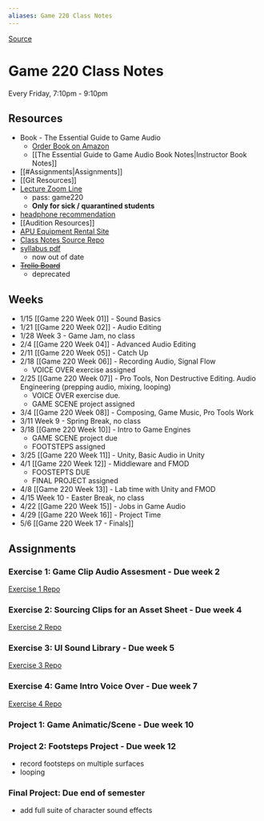 ```yaml
---
aliases: Game 220 Class Notes
---
```

[Source](https://github.com/nharsch/Game-220)

# Game 220 Class Notes
Every Friday, 7:10pm - 9:10pm

## Resources
- Book - The Essential Guide to Game Audio
	- [Order Book on Amazon](https://www.amazon.com/Essential-Guide-Game-Audio-Practice/dp/041570670X/ref=sr_1_1?crid=3IGE5UH8X6O3G&keywords=the+essential+guide+to+game+audio&qid=1642484714&sprefix=the+essential+guide+to+game+aud%2Caps%2C199&sr=8-1)
	- [[The Essential Guide to Game Audio Book Notes|Instructor Book Notes]]
- [[#Assignments|Assignments]]
- [[Git Resources]]
- [Lecture Zoom Line](https://zoom.us/j/97631235561?pwd=YlBxaWdVNEN3Z25Mek8wZ3FUY2N3QT09)
	- pass: game220
	- **Only for sick / quarantined students**
- [headphone recommendation](https://www.amazon.com/Audio-Technica-ATH-M20x-Professional-Monitor-Headphones/dp/B00HVLUR18/ref=sr_1_4?crid=2C2M7AJUMIX7&keywords=audio+technica&qid=1642132525&sprefix=audio+technica%2Caps%2C312&sr=8-4)
- [[Audition Resources]]
- [APU Equipment Rental Site](https://www.apu.edu/vpa/cinematicarts/equipmentfacilities)
- [Class Notes Source Repo](https://github.com/nharsch/Game-220)
- [syllabus pdf](https://drive.google.com/file/d/186sxK5CyzCnww-TBSRLQmuPVBCH8z6cg/view?usp=sharing)
	- now out of date
- ~~[Trello Board](https://trello.com/b/bg0gDxFM/game-220-20)~~
	- deprecated

## Weeks
- 1/15 [[Game 220 Week 01]] - Sound Basics
- 1/21 [[Game 220 Week 02]] - Audio Editing
- 1/28 Week 3 - Game Jam, no class
- 2/4 [[Game 220 Week 04]] - Advanced Audio Editing
- 2/11 [[Game 220 Week 05]] - Catch Up
- 2/18 [[Game 220 Week 06]] - Recording Audio, Signal Flow
	- VOICE OVER exercise assigned
- 2/25 [[Game 220 Week 07]] - Pro Tools, Non Destructive Editing. Audio Engineering (prepping audio, mixing, looping)
	- VOICE OVER exercise due. 
	- GAME SCENE project assigned
- 3/4 [[Game 220 Week 08]] - Composing, Game Music, Pro Tools Work
- 3/11 Week 9 - Spring Break, no class
- 3/18 [[Game 220 Week 10]] - Intro to Game Engines
	- GAME SCENE project due
	- FOOTSTEPS assigned
- 3/25 [[Game 220 Week 11]] - Unity, Basic Audio in Unity
- 4/1 [[Game 220 Week 12]] - Middleware and FMOD
	- FOOSTEPTS DUE
	- FINAL PROJECT assigned
- 4/8 [[Game 220 Week 13]] - Lab time with Unity and FMOD 
- 4/15 Week 10 - Easter Break, no class
- 4/22 [[Game 220 Week 15]] - Jobs in Game Audio
- 4/29 [[Game 220 Week 16]] - Project Time
- 5/6 [[Game 220 Week 17 - Finals]]

## Assignments
### Exercise 1: Game Clip Audio Assesment - Due week 2 
[Exercise 1 Repo](https://github.com/APUGames/Game-220-Exercise-1)

### Exercise 2: Sourcing Clips for an Asset Sheet - Due week 4
[Exercise 2 Repo](https://github.com/APUGames/Game-220-Exercise-2/tree/main)

### Exercise 3: UI Sound Library  - Due week 5
[Exercise 3 Repo](https://github.com/APUGames/Game-220-Exercise-3)
 
### Exercise 4: Game Intro Voice Over - Due week 7
[Exercise 4 Repo](https://github.com/APUGames/Game-220-Exercise-4)

### Project 1: Game Animatic/Scene - Due week 10 

### Project 2: Footsteps Project - Due week 12
  - record footsteps on multiple surfaces
  - looping
  
### Final Project: Due end of semester
- add full suite of character sound effects